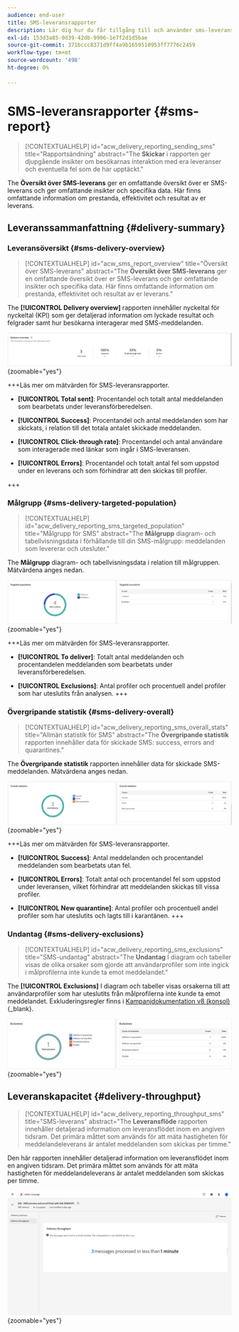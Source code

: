```yaml
---
audience: end-user
title: SMS-leveransrapporter
description: Lär dig hur du får tillgång till och använder sms-leveransrapporter
exl-id: 153d3a85-0d39-42db-9906-1e7f2d1d5bae
source-git-commit: 371bccc8371d9ff4a9b1659510953ff7776c2459
workflow-type: tm+mt
source-wordcount: '498'
ht-degree: 0%

---
```


# SMS-leveransrapporter {#sms-report}

>[!CONTEXTUALHELP]
>id="acw_delivery_reporting_sending_sms"
>title="Rapportsändning"
>abstract="The **Skickar** i rapporten ger djupgående insikter om besökarnas interaktion med era leveranser och eventuella fel som de har upptäckt."

The **Översikt över SMS-leverans** ger en omfattande översikt över er SMS-leverans och ger omfattande insikter och specifika data. Här finns omfattande information om prestanda, effektivitet och resultat av er leverans.

## Leveranssammanfattning {#delivery-summary}

### Leveransöversikt {#sms-delivery-overview}

>[!CONTEXTUALHELP]
>id="acw_sms_report_overview"
>title="Översikt över SMS-leverans"
>abstract="The **Översikt över SMS-leverans** ger en omfattande översikt över er SMS-leverans och ger omfattande insikter och specifika data. Här finns omfattande information om prestanda, effektivitet och resultat av er leverans."

The **[!UICONTROL Delivery overview]** rapporten innehåller nyckeltal för nyckeltal (KPI) som ger detaljerad information om lyckade resultat och felgrader samt hur besökarna interagerar med SMS-meddelanden.

![](assets/reporting_sms_3.png){zoomable=&quot;yes&quot;}

+++Läs mer om mätvärden för SMS-leveransrapporter.

* **[!UICONTROL Total sent]**: Procentandel och totalt antal meddelanden som bearbetats under leveransförberedelsen.

* **[!UICONTROL Success]**: Procentandel och antal meddelanden som har skickats, i relation till det totala antalet skickade meddelanden.

* **[!UICONTROL Click-through rate]**: Procentandel och antal användare som interagerade med länkar som ingår i SMS-leveransen.

* **[!UICONTROL Errors]**: Procentandel och totalt antal fel som uppstod under en leverans och som förhindrar att den skickas till profiler.

+++

### Målgrupp {#sms-delivery-targeted-population}

>[!CONTEXTUALHELP]
>id="acw_delivery_reporting_sms_targeted_population"
>title="Målgrupp för SMS"
>abstract="The **Målgrupp** diagram- och tabellvisningsdata i förhållande till din SMS-målgrupp: meddelanden som levererar och utesluter."

The **Målgrupp** diagram- och tabellvisningsdata i relation till målgruppen. Mätvärdena anges nedan.

![](assets/reporting_sms_4.png){zoomable=&quot;yes&quot;}

+++Läs mer om mätvärden för SMS-leveransrapporter.

* **[!UICONTROL To deliver]**: Totalt antal meddelanden och procentandelen meddelanden som bearbetats under leveransförberedelsen.

* **[!UICONTROL Exclusions]**: Antal profiler och procentuell andel profiler som har uteslutits från analysen.
+++


### Övergripande statistik {#sms-delivery-overall}

>[!CONTEXTUALHELP]
>id="acw_delivery_reporting_sms_overall_stats"
>title="Allmän statistik för SMS"
>abstract="The **Övergripande statistik** rapporten innehåller data för skickade SMS: success, errors and quarantines."

The **Övergripande statistik** rapporten innehåller data för skickade SMS-meddelanden. Mätvärdena anges nedan.

![](assets/reporting_sms_5.png){zoomable=&quot;yes&quot;}

+++Läs mer om mätvärden för SMS-leveransrapporter.

* **[!UICONTROL Success]**: Antal meddelanden och procentandel meddelanden som bearbetats utan fel.

* **[!UICONTROL Errors]**: Totalt antal och procentandel fel som uppstod under leveransen, vilket förhindrar att meddelanden skickas till vissa profiler.

* **[!UICONTROL New quarantine]**: Antal profiler och procentuell andel profiler som har uteslutits och lagts till i karantänen.
+++

### Undantag {#sms-delivery-exclusions}

>[!CONTEXTUALHELP]
>id="acw_delivery_reporting_sms_exclusions"
>title="SMS-undantag"
>abstract="The **Undantag** I diagram och tabeller visas de olika orsaker som gjorde att användarprofiler som inte ingick i målprofilerna inte kunde ta emot meddelandet."

The **[!UICONTROL Exclusions]** I diagram och tabeller visas orsakerna till att användarprofiler som har uteslutits från målprofilerna inte kunde ta emot meddelandet. Exkluderingsregler finns i [Kampanjdokumentation v8 (konsol)](https://experienceleague.adobe.com/docs/campaign/campaign-v8/send/failures/delivery-failures.html#sms-quarantines){_blank}.

![](assets/reporting_sms_6.png){zoomable=&quot;yes&quot;}

## Leveranskapacitet {#delivery-throughput}

>[!CONTEXTUALHELP]
>id="acw_delivery_reporting_throughput_sms"
>title="SMS-leverans"
>abstract="The **Leveransflöde** rapporten innehåller detaljerad information om leveransflödet inom en angiven tidsram. Det primära måttet som används för att mäta hastigheten för meddelandeleverans är antalet meddelanden som skickas per timme."

Den här rapporten innehåller detaljerad information om leveransflödet inom en angiven tidsram. Det primära måttet som används för att mäta hastigheten för meddelandeleverans är antalet meddelanden som skickas per timme.

![](assets/reporting_sms_2.png){zoomable=&quot;yes&quot;}
